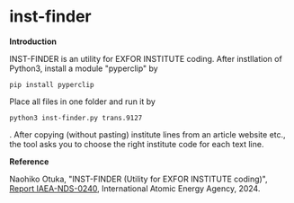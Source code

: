 # inst-finder
**Introduction**

INST-FINDER is an utility for EXFOR INSTITUTE coding. After instllation of Python3, install a module "pyperclip" by

`pip install pyperclip`

Place all files in one folder and run it by

`python3 inst-finder.py trans.9127`

. After copying (without pasting) institute lines from an article website etc., the tool asks you to choose the right institute code for each text line.

**Reference**

Naohiko Otuka, "INST-FINDER (Utility for EXFOR INSTITUTE coding)", [Report IAEA-NDS-0240](https://nds.iaea.org/publications/nds/iaea-nds-0240/), International Atomic Energy Agency, 2024.
